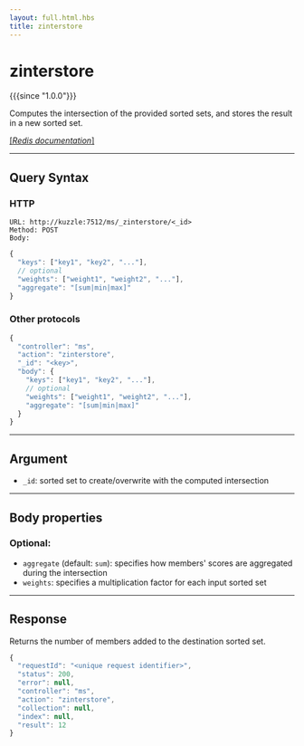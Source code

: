 ```yaml
---
layout: full.html.hbs
title: zinterstore
---
```


# zinterstore

{{{since "1.0.0"}}}

Computes the intersection of the provided sorted sets, and stores the result in a new sorted set.

[[_Redis documentation_]](https://redis.io/commands/zinterstore)

---

## Query Syntax

### HTTP

```http
URL: http://kuzzle:7512/ms/_zinterstore/<_id>
Method: POST  
Body:
```

```js
{
  "keys": ["key1", "key2", "..."],
  // optional
  "weights": ["weight1", "weight2", "..."],
  "aggregate": "[sum|min|max]"
}
```

### Other protocols

```js
{
  "controller": "ms",
  "action": "zinterstore",
  "_id": "<key>",
  "body": {
    "keys": ["key1", "key2", "..."],
    // optional
    "weights": ["weight1", "weight2", "..."],
    "aggregate": "[sum|min|max]"
  }
}
```

---

## Argument

* `_id`: sorted set to create/overwrite with the computed intersection

---

## Body properties

### Optional:

* `aggregate` (default: `sum`): specifies how members' scores are aggregated during the intersection
* `weights`: specifies a multiplication factor for each input sorted set

---

## Response

Returns the number of members added to the destination sorted set.

```javascript
{
  "requestId": "<unique request identifier>",
  "status": 200,
  "error": null,
  "controller": "ms",
  "action": "zinterstore",
  "collection": null,
  "index": null,
  "result": 12
}
```
